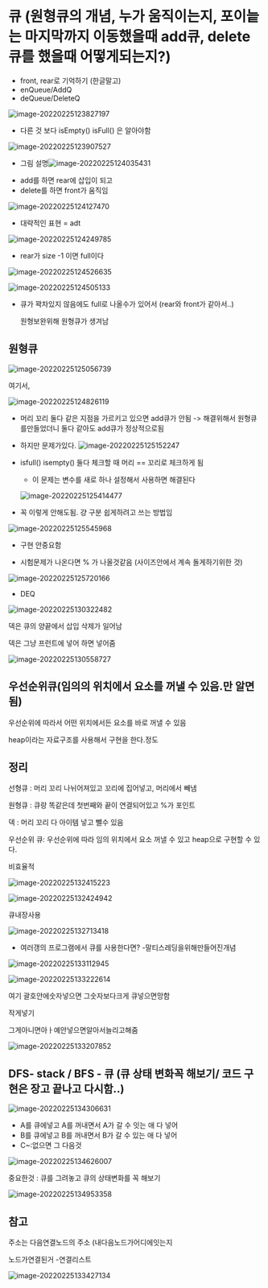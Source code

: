 # 큐 (원형큐의 개념, 누가 움직이는지, 포이늩는 마지막까지 이동했을때 add큐, delete큐를 했을때 어떻게되는지?)

* front, rear로 기억하기 (한글말고)
* enQueue/AddQ
* deQueue/DeleteQ

![image-20220225123827197](C:%5CUsers%5Cstar3%5CAppData%5CRoaming%5CTypora%5Ctypora-user-images%5Cimage-20220225123827197.png)





* 다른 것 보다 isEmpty() isFull() 은 알아야함

![image-20220225123907527](C:%5CUsers%5Cstar3%5CAppData%5CRoaming%5CTypora%5Ctypora-user-images%5Cimage-20220225123907527.png)

* 그림 설명![image-20220225124035431](0225_%ED%81%90.assets/image-20220225124035431.png)

- add를 하면 rear에 삽입이 되고
- delete를 하면 front가 움직임

![image-20220225124127470](0225_%ED%81%90.assets/image-20220225124127470.png)



* 대략적인 표현 = adt

![image-20220225124249785](0225_%ED%81%90.assets/image-20220225124249785.png)



* rear가 size -1 이면 full이다

![image-20220225124526635](0225_%ED%81%90.assets/image-20220225124526635.png)



![image-20220225124505133](0225_%ED%81%90.assets/image-20220225124505133.png)

* 큐가 꽉차있지 않음에도 full로 나올수가 있어서 (rear와 front가 같아서..)

  원형보완위해 원형큐가 생겨남



## 원형큐

![image-20220225125056739](0225_%ED%81%90.assets/image-20220225125056739.png)



여기서,

![image-20220225124826119](0225_%ED%81%90.assets/image-20220225124826119.png)



* 머리 꼬리 둘다 같은 지점을 가르키고 있으면 add큐가 안됨 -> 해결위해서 원형큐를만들었더니 둘다 같아도 add큐가 정상적으로됨 

* 하지만 문제가있다. ![image-20220225125152247](0225_%ED%81%90.assets/image-20220225125152247.png)

* isfull() isempty() 둘다 체크할 때 머리 == 꼬리로 체크하게 됨

  * 이 문제는 변수를 새로 하나 설정해서 사용하면 해결된다

  ![image-20220225125414477](0225_%ED%81%90.assets/image-20220225125414477.png)





* 꼭 이렇게 안해도됨. 걍 구분 쉽게하려고 쓰는 방법임

![image-20220225125545968](0225_%ED%81%90.assets/image-20220225125545968.png)



* 구현 안중요함





* 시험문제가 나온다면 % 가 나올것같음 (사이즈안에서 계속 돌게하기위한 것)

![image-20220225125720166](0225_%ED%81%90.assets/image-20220225125720166.png)

* DEQ

![image-20220225130322482](0225_%ED%81%90.assets/image-20220225130322482.png)



덱은 큐의  양끝에서 삽입 삭제가 일어남

덱은 그냥 프런트에 넣어 하면 넣어줌



![image-20220225130558727](0225_%ED%81%90.assets/image-20220225130558727.png)





## 우선순위큐(임의의 위치에서 요소를 꺼낼 수 있음.만 알면됨)

우선순위에 따라서 어떤 위치에서든 요소를 바로 꺼낼 수 있음

heap이라는 자료구조를 사용해서 구현을 한다.정도





## 정리

선형큐 : 머리 꼬리 나뉘어져있고 꼬리에 집어넣고, 머리에서 빼냄

원형큐 : 큐랑 똑같은데 첫번째와 끝이 연결되어있고 %가 포인트

덱 : 머리 꼬리 다 아이템 넣고 뺄수 있음

우선순위 큐: 우선순위에 따라 임의 위치에서 요소 꺼낼 수 있고 heap으로 구현할 수 있다.





비효율적

![image-20220225132415223](0225_%ED%81%90.assets/image-20220225132415223.png)



![image-20220225132424942](0225_%ED%81%90.assets/image-20220225132424942.png)





큐내장사용

![image-20220225132713418](0225_%ED%81%90.assets/image-20220225132713418.png)

* 여러갱의 프로그램에서 큐를 사용한다면? -말티스레딩을위해만들어진개념

![image-20220225133112945](0225_%ED%81%90.assets/image-20220225133112945.png)

 

![image-20220225133222614](0225_%ED%81%90.assets/image-20220225133222614.png)

여기 괄호안에숫자넣으면 그숫자보다크게 큐넣으면망함

작게넣기

그게아니면아ㅏ예안넣으면알아서늘리고해줌

![image-20220225133207852](0225_%ED%81%90.assets/image-20220225133207852.png)







## DFS- stack / BFS - 큐 (큐 상태 변화꼭 해보기/ 코드 구현은 장고 끝나고 다시함..)

![image-20220225134306631](0225_%ED%81%90.assets/image-20220225134306631.png)

* A를 큐에넣고 A를 꺼내면서 A가 갈 수 잇는 애 다 넣어 
* B를 큐에넣고 B를 꺼내면서 B가 갈 수 있는 애 다 넣어
* C~:없으면 그 다음것 

![image-20220225134626007](0225_%ED%81%90.assets/image-20220225134626007.png)

중요한것 : 큐를 그려놓고 큐의 상태변화를 꼭 해보기

![image-20220225134953358](0225_%ED%81%90.assets/image-20220225134953358.png)

## 참고

주소는 다음연결노드의 주소 (내다음노드가어디에잇는지

노드가연결된거 -연결리스트

![image-20220225133427134](0225_%ED%81%90.assets/image-20220225133427134.png)





